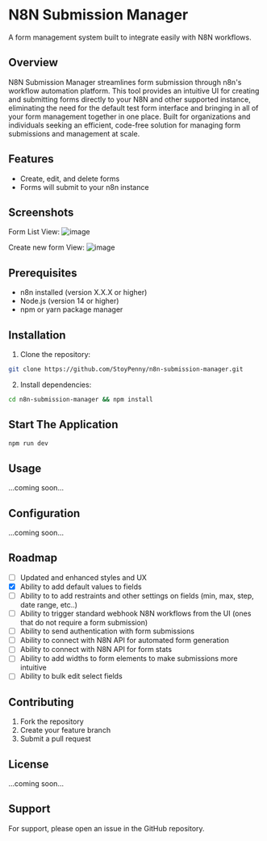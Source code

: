 # N8N Submission Manager
A form management system built to integrate easily with N8N workflows. 

## Overview
N8N Submission Manager streamlines form submission through n8n's workflow automation platform. This tool provides an intuitive UI for creating and submitting forms directly to your N8N and other supported instance, eliminating the need for the default test form interface and bringing in all of your form management together in one place. Built for organizations and individuals seeking an efficient, code-free solution for managing form submissions and management at scale.

## Features
- Create, edit, and delete forms
- Forms will submit to your n8n instance

## Screenshots
Form List View:
![image](https://github.com/user-attachments/assets/2abce52a-e4d8-45be-8b53-75c0c55dc613)

Create new form View:
![image](https://github.com/user-attachments/assets/cde0d077-1cf4-49fd-8418-853a672ed184)

## Prerequisites
- n8n installed (version X.X.X or higher)
- Node.js (version 14 or higher)
- npm or yarn package manager

## Installation
1. Clone the repository:
```bash
git clone https://github.com/StoyPenny/n8n-submission-manager.git
```

2. Install dependencies:
```bash
cd n8n-submission-manager && npm install
```

## Start The Application
```bash
npm run dev
```

## Usage
...coming soon...


## Configuration
...coming soon...

## Roadmap
- [ ] Updated and enhanced styles and UX
- [X] Ability to add default values to fields
- [ ] Ability to to add restraints and other settings on fields (min, max, step, date range, etc..) 
- [ ] Ability to trigger standard webhook N8N workflows from the UI (ones that do not require a form submission)
- [ ] Ability to send authentication with form submissions
- [ ] Ability to connect with N8N API for automated form generation
- [ ] Ability to connect with N8N API for form stats
- [ ] Ability to add widths to form elements to make submissions more intuitive
- [ ] Ability to bulk edit select fields

## Contributing
1. Fork the repository
2. Create your feature branch
3. Submit a pull request

## License
...coming soon...

## Support
For support, please open an issue in the GitHub repository.
